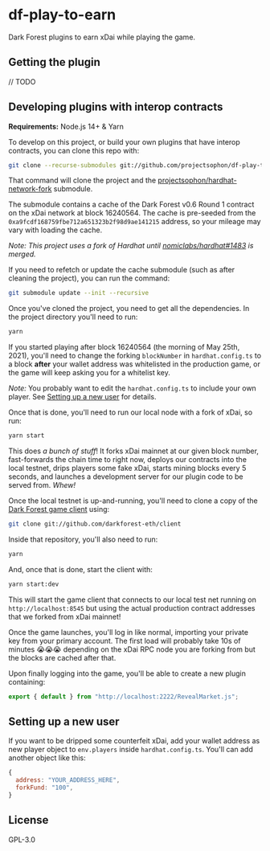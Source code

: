 # df-play-to-earn

Dark Forest plugins to earn xDai while playing the game.

## Getting the plugin

// TODO

## Developing plugins with interop contracts

**Requirements:** Node.js 14+ & Yarn

To develop on this project, or build your own plugins that have interop contracts, you can clone this repo with:

```bash
git clone --recurse-submodules git://github.com/projectsophon/df-play-to-earn
```

That command will clone the project and the [projectsophon/hardhat-network-fork](https://github.com/projectsophon/hardhat-network-fork) submodule.

The submodule contains a cache of the Dark Forest v0.6 Round 1 contract on the xDai network at block 16240564. The cache is pre-seeded from the `0xa9fcdf168759fbe712a651323b2f98d9ae141215` address, so your mileage may vary with loading the cache.

_Note: This project uses a fork of Hardhat until [nomiclabs/hardhat#1483](https://github.com/nomiclabs/hardhat/pull/1483) is merged._

If you need to refetch or update the cache submodule (such as after cleaning the project), you can run the command:

```bash
git submodule update --init --recursive
```

Once you've cloned the project, you need to get all the dependencies. In the project directory you'll need to run:

```bash
yarn
```

If you started playing after block 16240564 (the morning of May 25th, 2021), you'll need to change the forking `blockNumber` in `hardhat.config.ts` to a block **after** your wallet address was whitelisted in the production game, or the game will keep asking you for a whitelist key.

_Note:_ You probably want to edit the `hardhat.config.ts` to include your own player. See [Setting up a new user](#setting-up-a-new-user) for details.

Once that is done, you'll need to run our local node with a fork of xDai, so run:

```bash
yarn start
```

This does _a bunch of stuff_! It forks xDai mainnet at our given block number, fast-forwards the chain time to right now, deploys our contracts into the local testnet, drips players some fake xDai, starts mining blocks every 5 seconds, and launches a development server for our plugin code to be served from. _Whew!_

Once the local testnet is up-and-running, you'll need to clone a copy of the [Dark Forest game client](https://github.com/darkforest-eth/client) using:

```bash
git clone git://github.com/darkforest-eth/client
```

Inside that repository, you'll also need to run:

```bash
yarn
```

And, once that is done, start the client with:

```bash
yarn start:dev
```

This will start the game client that connects to our local test net running on `http://localhost:8545` but using the actual production contract addresses that we forked from xDai mainnet!

Once the game launches, you'll log in like normal, importing your private key from your primary account. The first load will probably take 10s of minutes 😭😭😭 depending on the xDai RPC node you are forking from but the blocks are cached after that.

Upon finally logging into the game, you'll be able to create a new plugin containing:

```js
export { default } from "http://localhost:2222/RevealMarket.js";
```

## Setting up a new user

If you want to be dripped some counterfeit xDai, add your wallet address as new player object to `env.players` inside `hardhat.config.ts`. You'll can add another object like this:

```js
{
  address: "YOUR_ADDRESS_HERE",
  forkFund: "100",
}
```

## License

GPL-3.0
